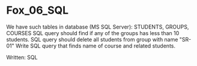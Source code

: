 # Fox_06_SQL

We have such tables in database (MS SQL Server): STUDENTS, GROUPS, COURSES
SQL query should find if any of the groups has less than 10 students.
SQL query should delete all students from group with name "SR-01"
Write SQL query that finds name of course and related students.

Written: SQL
